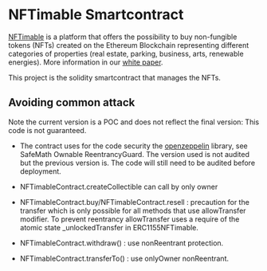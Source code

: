 # NFTimable Smartcontract

[NFTimable](https://www.nftimable.com) is a platform that offers the possibility to buy non-fungible tokens (NFTs) created on the Ethereum Blockchain representing different categories of properties (real estate, parking, business, arts, renewable energies). More information in our [white paper](https://github.com/thierryTrolle/nftimable-smart-contract/blob/master/white_paper_v1.pdf).

This project is the solidity smartcontract that manages the NFTs.

## Avoiding common attack

 Note the current version is a POC and does not reflect the final version: This code is not guaranteed.

* The contract uses for the code security the [openzeppelin](https://github.com/OpenZeppelin) library, see SafeMath Ownable ReentrancyGuard. The version used is not audited but the previous version is. The code will still need to be audited before deployment.

* NFTimableContract.createCollectible can call by only owner

* NFTimableContract.buy/NFTimableContract.resell : precaution for the transfer which is only possible for all methods that use allowTransfer modifier. To prevent reentrancy allowTransfer uses a require of the atomic state _unlockedTransfer in ERC1155NFTimable.


* NFTimableContract.withdraw() : use nonReentrant protection.

* NFTimableContract.transferTo() : use onlyOwner nonReentrant.
